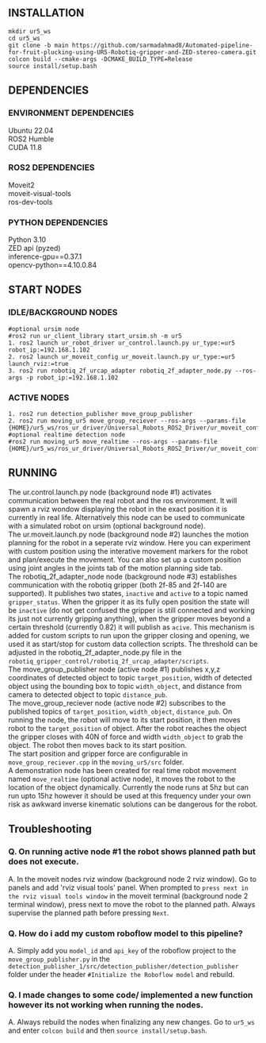 ## INSTALLATION
```
mkdir ur5_ws
cd ur5_ws
git clone -b main https://github.com/sarmadahmad8/Automated-pipeline-for-fruit-plucking-using-UR5-Robotiq-gripper-and-ZED-stereo-camera.git
colcon build --cmake-args -DCMAKE_BUILD_TYPE=Release
source install/setup.bash
```
## DEPENDENCIES
### ENVIRONMENT DEPENDENCIES
Ubuntu 22.04\
ROS2 Humble\
CUDA 11.8

### ROS2 DEPENDENCIES
Moveit2\
moveit-visual-tools\
ros-dev-tools

### PYTHON DEPENDENCIES
Python 3.10\
ZED api (pyzed)\
inference-gpu==0.37.1\
opencv-python==4.10.0.84

## START NODES
### IDLE/BACKGROUND NODES
```
#optional ursim node
#ros2 run ur_client_library start_ursim.sh -m ur5
1. ros2 launch ur_robot_driver ur_control.launch.py ur_type:=ur5 robot_ip:=192.168.1.102
2. ros2 launch ur_moveit_config ur_moveit.launch.py ur_type:=ur5 launch_rviz:=true
3. ros2 run robotiq_2f_urcap_adapter robotiq_2f_adapter_node.py --ros-args -p robot_ip:=192.168.1.102
```
### ACTIVE NODES
```
1. ros2 run detection_publisher move_group_publisher
2. ros2 run moving_ur5 move_group_reciever --ros-args --params-file {HOME}/ur5_ws/ros_ur_driver/Universal_Robots_ROS2_Driver/ur_moveit_config/config/kinematics.yaml
#optional realtime detection node
#ros2 run moving_ur5 move_realtime --ros-args --params-file {HOME}/ur5_ws/ros_ur_driver/Universal_Robots_ROS2_Driver/ur_moveit_config/config/kinematics.yaml
```
## RUNNING
The ur.control.launch.py node (background node #1) activates communication between the real robot and the ros environment. It will spawn a rviz wondow displaying the robot in the exact position it is currently in real life. Alternatively this node can be used to communicate with a simulated robot on ursim (optional background node). \
The ur.moveit.launch.py node (background node #2) launches the motion planning for the robot in a seperate rviz window. Here you can experiment with custom position using the interative movement markers for the robot and plan/execute the movement. You can also set up a custom position using joint angles in the joints tab of the motion planning side tab. \
The robotiq_2f_adapter_node node (background node #3) establishes communication with the robotiq gripper (both 2f-85 and 2f-140 are supported). It publishes two states, ```inactive``` and ```active``` to a topic named ```gripper_status```. When the gripper it as its fully open position the state will be ```inactive``` (do not get confused the gripper is still connected and working its just not currently gripping anything), when the gripper moves beyond a certain threshold (currently 0.82) it will publish as ```acive```. This mechanism is added for  custom scripts to run upon the gripper closing and opening, we used it as start/stop for custom data collection scripts. The threshold can be adjusted in the robotiq_2f_adapter_node.py file in the ```robotiq_gripper_control/robotiq_2f_urcap_adapter/scripts```.\
The move_group_publisher node (active node #1) publishes x,y,z coordinates of detected object to topic ```target_position```, width of detected object using the bounding box to topic ```width_object```, and distance from camera to detected object to topic ```distance_pub```.\
The move_group_reciever node (active node #2) subscribes to the published topics of ```target_position```, ```width_object```, ```distance_pub```. On running the node, the robot will move to its start position, it then moves robot to the ```target_position``` of object. After the robot reaches the object the gripper closes with 40N of force and width ```width_object``` to grab the object. The robot then moves back to its start position.\
The start position and gripper force are configurable in ```move_group_reciever.cpp``` in the ```moving_ur5/src``` folder.\
A demonstration node has been created for real time robot movement named ```move_realtime``` (optional active node), it moves the robot to the location of the object dynamically. Currently the node runs at 5hz but can run upto 15hz however it should be used at this frequency under your own risk as awkward inverse kinematic solutions can be dangerous for the robot.

## Troubleshooting
### Q. On running active node #1 the robot shows planned path but does not execute.
A. In the moveit nodes rviz window (background node 2 rviz window). Go to panels and add 'rviz visual tools' panel. When prompted to ```press next in the rviz visual tools window``` in the moveit terminal (background node 2 terminal window), press next to move the robot to the planned path. Always supervise the planned path before pressing ```Next```.
### Q. How do i add my custom roboflow model to this pipeline?
A. Simply add you ```model_id``` and ```api_key``` of the roboflow project to the ```move_group_publisher.py``` in the ```detection_publisher_1/src/detection_publisher/detection_publisher``` folder under the header ```#Initialize the Roboflow model``` and rebuild.
### Q. I made changes to some code/ implemented a new function however its not working when running the nodes.
A. Always rebuild the nodes when finalizing any new changes. Go to ```ur5_ws``` and enter ```colcon build``` and then ```source install/setup.bash```.

